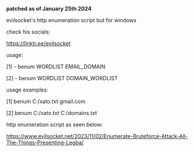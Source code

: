 **patched as of January 25th 2024**

evilsocket's http enumeration script but for windows 

check his socials: 

https://linktr.ee/evilsocket

usage: 

[1] - benum WORDLIST EMAIL_DOMAIN

[2] - benum WORDLIST DOMAIN_WORDLIST

usage examples:

[1] benum C:/xato.txt gmail.com

[2] benum C:/xato.txt C:/domains.txt

http enumeration script as seen below:

https://www.evilsocket.net/2023/11/02/Enumerate-Bruteforce-Attack-All-The-Things-Presenting-Legba/
